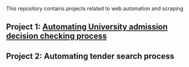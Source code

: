 This repository contains projects related to web automation and scraping

## Project 1: [Automating University admission decision checking process](https://github.com/jarviscrypter/Web_Scraping_-_Automation/tree/master/admit_checker)
## Project 2: Automating tender search process